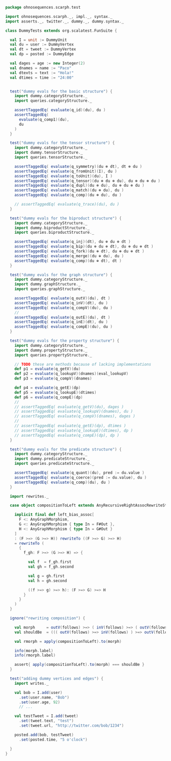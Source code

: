 
```scala
package ohnosequences.scarph.test

import ohnosequences.scarph._, impl._, syntax._
import asserts._, twitter._, dummy._, dummy.syntax._

class DummyTests extends org.scalatest.FunSuite {

  val I = unit := DummyUnit
  val du = user := DummyVertex
  val dt = tweet := DummyVertex
  val dp = posted := DummyEdge

  val dages = age := new Integer(2)
  val dnames = name := "Paco"
  val dtexts = text := "Hola!"
  val dtimes = time := "24:00"


  test("dummy evals for the basic structure") {
    import dummy.categoryStructure._
    import queries.categoryStructure._

    assertTaggedEq( evaluate(q_id)(du), du )
    assertTaggedEq(
      evaluate(q_comp1)(du),
      du
    )
  }

  test("dummy evals for the tensor structure") {
    import dummy.categoryStructure._
    import dummy.tensorStructure._
    import queries.tensorStructure._

    assertTaggedEq( evaluate(q_symmetry)(du ⊗ dt), dt ⊗ du )
    assertTaggedEq( evaluate(q_fromUnit)(I), du )
    assertTaggedEq( evaluate(q_toUnit)(du), I )
    assertTaggedEq( evaluate(q_tensor)(du ⊗ du ⊗ du), du ⊗ du ⊗ du )
    assertTaggedEq( evaluate(q_dupl)(du ⊗ du), du ⊗ du ⊗ du )
    assertTaggedEq( evaluate(q_match)(du ⊗ du), du )
    assertTaggedEq( evaluate(q_comp)(du ⊗ du), du )

    // assertTaggedEq( evaluate(q_trace)(du), du )
  }

  test("dummy evals for the biproduct structure") {
    import dummy.categoryStructure._
    import dummy.biproductStructure._
    import queries.biproductStructure._

    assertTaggedEq( evaluate(q_inj)(dt), du ⊕ du ⊕ dt )
    assertTaggedEq( evaluate(q_bip)(du ⊕ du ⊕ dt), du ⊕ du ⊕ dt )
    assertTaggedEq( evaluate(q_fork)(du ⊕ dt), du ⊕ du ⊕ dt )
    assertTaggedEq( evaluate(q_merge)(du ⊕ du), du )
    assertTaggedEq( evaluate(q_comp)(du ⊕ dt), dt )
  }

  test("dummy evals for the graph structure") {
    import dummy.categoryStructure._
    import dummy.graphStructure._
    import queries.graphStructure._

    assertTaggedEq( evaluate(q_outV)(du), dt )
    assertTaggedEq( evaluate(q_inV)(dt), du )
    assertTaggedEq( evaluate(q_compV)(du), du )
    //
    assertTaggedEq( evaluate(q_outE)(du), dt )
    assertTaggedEq( evaluate(q_inE)(dt), du )
    assertTaggedEq( evaluate(q_compE)(du), du )
  }

  test("dummy evals for the property structure") {
    import dummy.categoryStructure._
    import dummy.propertyStructure._
    import queries.propertyStructure._

    // TODO these are methods because of lacking implementations
    def p1 = evaluate(q_getV)(du)
    def p2 = evaluate(q_lookupV)(dnames)(eval_lookupV)
    def p3 = evaluate(q_compV)(dnames)

    def p4 = evaluate(q_getE)(dp)
    def p5 = evaluate(q_lookupE)(dtimes)
    def p6 = evaluate(q_compE)(dp)
    //
    // assertTaggedEq( evaluate(q_getV)(du), dages )
    // assertTaggedEq( evaluate(q_lookupV)(dnames), du )
    // assertTaggedEq( evaluate(q_compV)(dnames), dages )
    //
    // assertTaggedEq( evaluate(q_getE)(dp), dtimes )
    // assertTaggedEq( evaluate(q_lookupE)(dtimes), dp )
    // assertTaggedEq( evaluate(q_compE)(dp), dp )
  }

  test("dummy evals for the predicate structure") {
    import dummy.categoryStructure._
    import dummy.predicateStructure._
    import queries.predicateStructure._

    assertTaggedEq( evaluate(q_quant)(du), pred := du.value )
    assertTaggedEq( evaluate(q_coerce)(pred := du.value), du )
    assertTaggedEq( evaluate(q_comp)(du), du )
  }

  import rewrites._

  case object compositionToLeft extends AnyRecursiveRightAssocRewriteStrategy {

    implicit final def left_bias_assoc[
      F <: AnyGraphMorphism,
      G <: AnyGraphMorphism { type In = F#Out },
      H <: AnyGraphMorphism { type In = G#Out }
    ]
    : (F >=> (G >=> H)) rewriteTo ((F >=> G) >=> H)
    = rewriteTo (
      {
        f_gh: F >=> (G >=> H) => {

          val f  = f_gh.first
          val gh = f_gh.second

          val g = gh.first
          val h = gh.second

          ((f >=> g) >=> h): (F >=> G) >=> H
        }
      }
    )
  }

  ignore("rewriting composition") {

    val morph     = outV(follows) >=> ( inV(follows) >=> ( outV(follows) >=> ( inV(follows) >=> outV(follows) )))
    val shouldBe  = ((( outV(follows) >=> inV(follows) ) >=> outV(follows) ) >=> inV(follows) ) >=> outV(follows)

    val rmorph = apply(compositionToLeft).to(morph)

    info(morph.label)
    info(rmorph.label)

    assert{ apply(compositionToLeft).to(morph) === shouldBe }
  }

  test("adding dummy vertices and edges") {
    import writes._

    val bob = I.add(user)
      .set(user.name, "Bob")
      .set(user.age, 92)
      // ...

    val testTweet = I.add(tweet)
      .set(tweet.text, "test")
      .set(tweet.url, "http://twitter.com/bob/1234")

    posted.add(bob, testTweet)
      .set(posted.time, "5 o'clock")

  }
}

```




[test/scala/ohnosequences/scarph/asserts.scala]: ../asserts.scala.md
[test/scala/ohnosequences/scarph/TwitterQueries.scala]: ../TwitterQueries.scala.md
[test/scala/ohnosequences/scarph/impl/dummyTest.scala]: dummyTest.scala.md
[test/scala/ohnosequences/scarph/impl/dummy.scala]: dummy.scala.md
[test/scala/ohnosequences/scarph/impl/writes.scala]: writes.scala.md
[test/scala/ohnosequences/scarph/TwitterSchema.scala]: ../TwitterSchema.scala.md
[test/scala/ohnosequences/scarph/implicitSearch.scala]: ../implicitSearch.scala.md
[test/scala/ohnosequences/scarph/SchemaCreation.scala]: ../SchemaCreation.scala.md
[main/scala/ohnosequences/scarph/arities.scala]: ../../../../../main/scala/ohnosequences/scarph/arities.scala.md
[main/scala/ohnosequences/scarph/schemas.scala]: ../../../../../main/scala/ohnosequences/scarph/schemas.scala.md
[main/scala/ohnosequences/scarph/predicates.scala]: ../../../../../main/scala/ohnosequences/scarph/predicates.scala.md
[main/scala/ohnosequences/scarph/package.scala]: ../../../../../main/scala/ohnosequences/scarph/package.scala.md
[main/scala/ohnosequences/scarph/objects.scala]: ../../../../../main/scala/ohnosequences/scarph/objects.scala.md
[main/scala/ohnosequences/scarph/impl/distributivity.scala]: ../../../../../main/scala/ohnosequences/scarph/impl/distributivity.scala.md
[main/scala/ohnosequences/scarph/impl/tensors.scala]: ../../../../../main/scala/ohnosequences/scarph/impl/tensors.scala.md
[main/scala/ohnosequences/scarph/impl/evals.scala]: ../../../../../main/scala/ohnosequences/scarph/impl/evals.scala.md
[main/scala/ohnosequences/scarph/impl/category.scala]: ../../../../../main/scala/ohnosequences/scarph/impl/category.scala.md
[main/scala/ohnosequences/scarph/impl/biproducts.scala]: ../../../../../main/scala/ohnosequences/scarph/impl/biproducts.scala.md
[main/scala/ohnosequences/scarph/impl/relations.scala]: ../../../../../main/scala/ohnosequences/scarph/impl/relations.scala.md
[main/scala/ohnosequences/scarph/syntax/package.scala]: ../../../../../main/scala/ohnosequences/scarph/syntax/package.scala.md
[main/scala/ohnosequences/scarph/syntax/objects.scala]: ../../../../../main/scala/ohnosequences/scarph/syntax/objects.scala.md
[main/scala/ohnosequences/scarph/syntax/morphisms.scala]: ../../../../../main/scala/ohnosequences/scarph/syntax/morphisms.scala.md
[main/scala/ohnosequences/scarph/syntax/writes.scala]: ../../../../../main/scala/ohnosequences/scarph/syntax/writes.scala.md
[main/scala/ohnosequences/scarph/morphisms.scala]: ../../../../../main/scala/ohnosequences/scarph/morphisms.scala.md
[main/scala/ohnosequences/scarph/tensor.scala]: ../../../../../main/scala/ohnosequences/scarph/tensor.scala.md
[main/scala/ohnosequences/scarph/axioms.scala]: ../../../../../main/scala/ohnosequences/scarph/axioms.scala.md
[main/scala/ohnosequences/scarph/isomorphisms.scala]: ../../../../../main/scala/ohnosequences/scarph/isomorphisms.scala.md
[main/scala/ohnosequences/scarph/writes.scala]: ../../../../../main/scala/ohnosequences/scarph/writes.scala.md
[main/scala/ohnosequences/scarph/rewrites.scala]: ../../../../../main/scala/ohnosequences/scarph/rewrites.scala.md
[main/scala/ohnosequences/scarph/biproduct.scala]: ../../../../../main/scala/ohnosequences/scarph/biproduct.scala.md